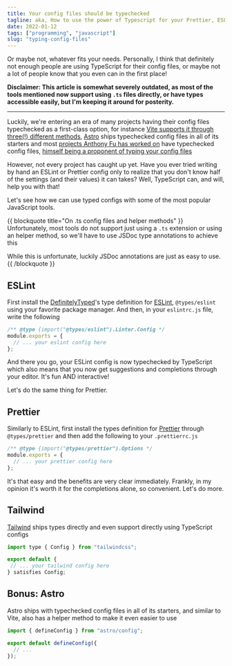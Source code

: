 ```yaml
---
title: Your config files should be typechecked
tagline: aka, How to use the power of Typescript for your Prettier, ESLint and other config files
date: 2022-01-12
tags: ["programming", "javascript"]
slug: "typing-config-files"
---
```


Or maybe not, whatever fits your needs. Personally, I think that definitely not enough people are using TypeScript for their config files, or maybe not a lot of people know that you even can in the first place!

**Disclaimer: This article is somewhat severely outdated, as most of the tools mentioned now support using `.ts` files directly, or have types accessible easily, but I'm keeping it around for posterity.**

---

Luckily, we're entering an era of many projects having their config files typechecked as a first-class option, for instance [Vite supports it through three(!) different methods](https://vitejs.dev/config/#config-intellisense), [Astro](https://astro.build) ships typechecked config files in all of its starters and most [projects Anthony Fu has worked on](https://antfu.me/projects) have typechecked config files, [himself being a proponent of typing your config files](https://antfu.me/notes#type-your-config)

However, not every project has caught up yet. Have you ever tried writing by hand an ESLint or Prettier config only to realize that you don't know half of the settings (and their values) it can takes? Well, TypeScript can, and will, help you with that!

Let's see how we can use typed configs with some of the most popular JavaScript tools.

{{ blockquote title="On .ts config files and helper methods" }}
Unfortunately, most tools do not support just using a `.ts` extension or using an helper method, so we'll have to use JSDoc type annotations to achieve this

While this is unfortunate, luckily JSDoc annotations are just as easy to use.
{{ /blockquote }}

## ESLint

First install the [DefinitelyTyped](https://github.com/DefinitelyTyped/DefinitelyTyped)'s type definition for [ESLint](https://eslint.org/), `@types/eslint` using your favorite package manager. And then, in your `eslintrc.js` file, write the following

```js
/** @type {import("@types/eslint").Linter.Config */
module.exports = {
  // ... your eslint config here
};
```

And there you go, your ESLint config is now typechecked by TypeScript which also means that you now get suggestions and completions through your editor. It's fun AND interactive!

Let's do the same thing for Prettier.

## Prettier

Similarly to ESLint, first install the types definition for [Prettier](https://prettier.io/) through `@types/prettier` and then add the following to your `.prettierrc.js`

```js
/** @type {import("@types/prettier").Options */
module.exports = {
  // ... your prettier config here
};
```

It's that easy and the benefits are very clear immediately. Frankly, in my opinion it's worth it for the completions alone, so convenient. Let's do more.

## Tailwind

[Tailwind](https://tailwindcss.com/) ships types directly and even support directly using TypeScript configs

```js
import type { Config } from "tailwindcss";

export default {
 // ... your tailwind config here
} satisfies Config;
```

## Bonus: Astro

Astro ships with typechecked config files in all of its starters, and similar to Vite, also has a helper method to make it even easier to use

```ts
import { defineConfig } from "astro/config";

export default defineConfig({
  // ...
});
```
